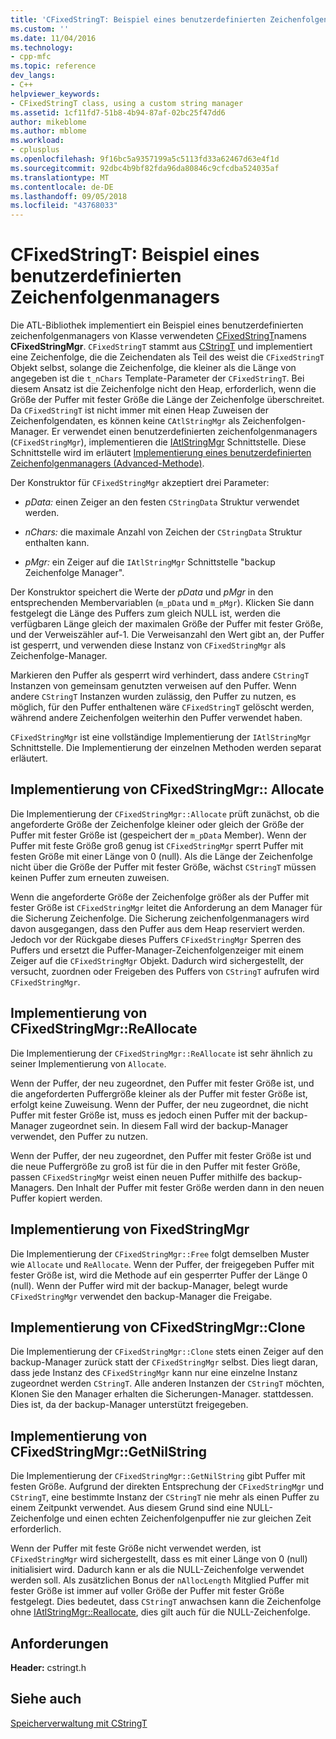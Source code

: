 ```yaml
---
title: 'CFixedStringT: Beispiel eines benutzerdefinierten Zeichenfolgenmanagers | Microsoft-Dokumentation'
ms.custom: ''
ms.date: 11/04/2016
ms.technology:
- cpp-mfc
ms.topic: reference
dev_langs:
- C++
helpviewer_keywords:
- CFixedStringT class, using a custom string manager
ms.assetid: 1cf11fd7-51b8-4b94-87af-02bc25f47dd6
author: mikeblome
ms.author: mblome
ms.workload:
- cplusplus
ms.openlocfilehash: 9f16bc5a9357199a5c5113fd33a62467d63e4f1d
ms.sourcegitcommit: 92dbc4b9bf82fda96da80846c9cfcdba524035af
ms.translationtype: MT
ms.contentlocale: de-DE
ms.lasthandoff: 09/05/2018
ms.locfileid: "43768033"
---
```

# <a name="cfixedstringt-example-of-a-custom-string-manager"></a>CFixedStringT: Beispiel eines benutzerdefinierten Zeichenfolgenmanagers

Die ATL-Bibliothek implementiert ein Beispiel eines benutzerdefinierten zeichenfolgenmanagers von Klasse verwendeten [CFixedStringT](../atl-mfc-shared/reference/cfixedstringt-class.md)namens **CFixedStringMgr**. `CFixedStringT` stammt aus [CStringT](../atl-mfc-shared/reference/cstringt-class.md) und implementiert eine Zeichenfolge, die die Zeichendaten als Teil des weist die `CFixedStringT` Objekt selbst, solange die Zeichenfolge, die kleiner als die Länge von angegeben ist die `t_nChars` Template-Parameter der `CFixedStringT`. Bei diesem Ansatz ist die Zeichenfolge nicht den Heap, erforderlich, wenn die Größe der Puffer mit fester Größe die Länge der Zeichenfolge überschreitet. Da `CFixedStringT` ist nicht immer mit einen Heap Zuweisen der Zeichenfolgendaten, es können keine `CAtlStringMgr` als Zeichenfolgen-Manager. Er verwendet einen benutzerdefinierten zeichenfolgenmanagers (`CFixedStringMgr`), implementieren die [IAtlStringMgr](../atl-mfc-shared/reference/iatlstringmgr-class.md) Schnittstelle. Diese Schnittstelle wird im erläutert [Implementierung eines benutzerdefinierten Zeichenfolgenmanagers (Advanced-Methode)](../atl-mfc-shared/implementation-of-a-custom-string-manager-advanced-method.md).

Der Konstruktor für `CFixedStringMgr` akzeptiert drei Parameter:

- *pData:* einen Zeiger an den festen `CStringData` Struktur verwendet werden.

- *nChars:* die maximale Anzahl von Zeichen der `CStringData` Struktur enthalten kann.

- *pMgr:* ein Zeiger auf die `IAtlStringMgr` Schnittstelle "backup Zeichenfolge Manager".

Der Konstruktor speichert die Werte der *pData* und *pMgr* in den entsprechenden Membervariablen (`m_pData` und `m_pMgr`). Klicken Sie dann festgelegt die Länge des Puffers zum gleich NULL ist, werden die verfügbaren Länge gleich der maximalen Größe der Puffer mit fester Größe, und der Verweiszähler auf-1. Die Verweisanzahl den Wert gibt an, der Puffer ist gesperrt, und verwenden diese Instanz von `CFixedStringMgr` als Zeichenfolge-Manager.

Markieren den Puffer als gesperrt wird verhindert, dass andere `CStringT` Instanzen von gemeinsam genutzten verweisen auf den Puffer. Wenn andere `CStringT` Instanzen wurden zulässig, den Puffer zu nutzen, es möglich, für den Puffer enthaltenen wäre `CFixedStringT` gelöscht werden, während andere Zeichenfolgen weiterhin den Puffer verwendet haben.

`CFixedStringMgr` ist eine vollständige Implementierung der `IAtlStringMgr` Schnittstelle. Die Implementierung der einzelnen Methoden werden separat erläutert.

## <a name="implementation-of-cfixedstringmgrallocate"></a>Implementierung von CFixedStringMgr:: Allocate

Die Implementierung der `CFixedStringMgr::Allocate` prüft zunächst, ob die angeforderte Größe der Zeichenfolge kleiner oder gleich der Größe der Puffer mit fester Größe ist (gespeichert der `m_pData` Member). Wenn der Puffer mit feste Größe groß genug ist `CFixedStringMgr` sperrt Puffer mit festen Größe mit einer Länge von 0 (null). Als die Länge der Zeichenfolge nicht über die Größe der Puffer mit fester Größe, wächst `CStringT` müssen keinen Puffer zum erneuten zuweisen.

Wenn die angeforderte Größe der Zeichenfolge größer als der Puffer mit fester Größe ist `CFixedStringMgr` leitet die Anforderung an dem Manager für die Sicherung Zeichenfolge. Die Sicherung zeichenfolgenmanagers wird davon ausgegangen, dass den Puffer aus dem Heap reserviert werden. Jedoch vor der Rückgabe dieses Puffers `CFixedStringMgr` Sperren des Puffers und ersetzt die Puffer-Manager-Zeichenfolgenzeiger mit einem Zeiger auf die `CFixedStringMgr` Objekt. Dadurch wird sichergestellt, der versucht, zuordnen oder Freigeben des Puffers von `CStringT` aufrufen wird `CFixedStringMgr`.

## <a name="implementation-of-cfixedstringmgrreallocate"></a>Implementierung von CFixedStringMgr::ReAllocate

Die Implementierung der `CFixedStringMgr::ReAllocate` ist sehr ähnlich zu seiner Implementierung von `Allocate`.

Wenn der Puffer, der neu zugeordnet, den Puffer mit fester Größe ist, und die angeforderten Puffergröße kleiner als der Puffer mit fester Größe ist, erfolgt keine Zuweisung. Wenn der Puffer, der neu zugeordnet, die nicht Puffer mit fester Größe ist, muss es jedoch einen Puffer mit der backup-Manager zugeordnet sein. In diesem Fall wird der backup-Manager verwendet, den Puffer zu nutzen.

Wenn der Puffer, der neu zugeordnet, den Puffer mit fester Größe ist und die neue Puffergröße zu groß ist für die in den Puffer mit fester Größe, passen `CFixedStringMgr` weist einen neuen Puffer mithilfe des backup-Managers. Den Inhalt der Puffer mit fester Größe werden dann in den neuen Puffer kopiert werden.

## <a name="implementation-of-cfixedstringmgrfree"></a>Implementierung von FixedStringMgr

Die Implementierung der `CFixedStringMgr::Free` folgt demselben Muster wie `Allocate` und `ReAllocate`. Wenn der Puffer, der freigegeben Puffer mit fester Größe ist, wird die Methode auf ein gesperrter Puffer der Länge 0 (null). Wenn der Puffer wird mit der backup-Manager, belegt wurde `CFixedStringMgr` verwendet den backup-Manager die Freigabe.

## <a name="implementation-of-cfixedstringmgrclone"></a>Implementierung von CFixedStringMgr::Clone

Die Implementierung der `CFixedStringMgr::Clone` stets einen Zeiger auf den backup-Manager zurück statt der `CFixedStringMgr` selbst. Dies liegt daran, dass jede Instanz des `CFixedStringMgr` kann nur eine einzelne Instanz zugeordnet werden `CStringT`. Alle anderen Instanzen der `CStringT` möchten, Klonen Sie den Manager erhalten die Sicherungen-Manager. stattdessen. Dies ist, da der backup-Manager unterstützt freigegeben.

## <a name="implementation-of-cfixedstringmgrgetnilstring"></a>Implementierung von CFixedStringMgr::GetNilString

Die Implementierung der `CFixedStringMgr::GetNilString` gibt Puffer mit festen Größe. Aufgrund der direkten Entsprechung der `CFixedStringMgr` und `CStringT`, eine bestimmte Instanz der `CStringT` nie mehr als einen Puffer zu einem Zeitpunkt verwendet. Aus diesem Grund sind eine NULL-Zeichenfolge und einen echten Zeichenfolgenpuffer nie zur gleichen Zeit erforderlich.

Wenn der Puffer mit feste Größe nicht verwendet werden, ist `CFixedStringMgr` wird sichergestellt, dass es mit einer Länge von 0 (null) initialisiert wird. Dadurch kann er als die NULL-Zeichenfolge verwendet werden soll. Als zusätzlichen Bonus der `nAllocLength` Mitglied Puffer mit fester Größe ist immer auf voller Größe der Puffer mit fester Größe festgelegt. Dies bedeutet, dass `CStringT` anwachsen kann die Zeichenfolge ohne [IAtlStringMgr::Reallocate](../atl-mfc-shared/reference/iatlstringmgr-class.md#reallocate), dies gilt auch für die NULL-Zeichenfolge.

## <a name="requirements"></a>Anforderungen

**Header:** cstringt.h

## <a name="see-also"></a>Siehe auch

[Speicherverwaltung mit CStringT](../atl-mfc-shared/memory-management-with-cstringt.md)

